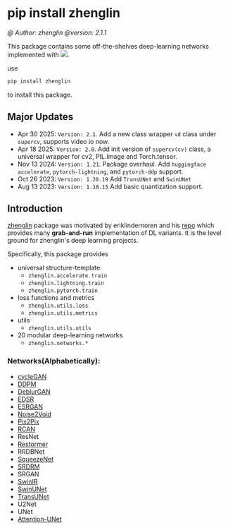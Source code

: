 # pip install zhenglin
*@ Author: zhenglin*
*@version: 2.1.1*

This package contains some off-the-shelves deep-learning networks implemented with [![](https://img.shields.io/badge/Pytorch-ee4c2c?style=flat-square&logo=pytorch&logoColor=white)](https://pytorch.org/).

use
```bash
pip install zhenglin
```

to install this package.

## Major Updates
+ Apr 30 2025: `Version: 2.1`. Add a new class wrapper `vd` class under `supercv`, supports video io now.
+ Apr 18 2025: `Version: 2.0`. Add init version of `supercv(cv)` class, a universal wrapper for cv2, PIL.Image and Torch.tensor.
+ Nov 13 2024: `Version: 1.21`. Package overhaul. Add `huggingface accelerate`, `pytorch-lightning`, and `pytorch-ddp` support.
+ Oct 26 2023: `Version: 1.20.19` Add `TransUNet` and `SwinUNet`
+ Aug 13 2023: `Version: 1.18.15` Add basic quantization support.


## Introduction

[zhenglin](https://pypi.org/project/zhenglin/) package was motivated by eriklindernoren and his [repo](https://github.com/eriklindernoren/PyTorch-GAN) which provides many **grab-and-run** implementation of DL variants. It is the level ground for zhenglin's deep learning projects.

Specifically, this package provides
+ universal structure-template:
    - `zhenglin.accelerate.train`
    - `zhenglin.lightning.train`
    - `zhenglin.pytorch.train`
+ loss functions and metrics
    - `zhenglin.utils.loss`
    - `zhenglin.utils.metrics`
+ utils
    - `zhenglin.utils.utils`
+ 20 modular deep-learning networks
    - `zhenglin.networks.*`

### Networks(Alphabetically):
- [cycleGAN](https://github.com/aitorzip/PyTorch-CycleGAN)
- [DDPM](https://github.com/dome272/Diffusion-Models-pytorch)
- [DeblurGAN](https://github.com/fourson/DeblurGAN-pytorch/tree/master)
- [EDSR](https://github.com/twtygqyy/pytorch-edsr/blob/master/edsr.py)
- [ESRGAN](https://github.com/eriklindernoren/PyTorch-GAN/blob/master/implementations/esrgan/esrgan.py)
- [Noise2Void](https://github.com/JohnYKiyo/Noise2Void/blob/master/02_training_test_Noise2Void.ipynb)
- [Pix2Pix](https://github.com/mrzhu-cool/pix2pix-pytorch)
- [RCAN](https://github.com/yjn870/RCAN-pytorch)
- ResNet
- [Restormer](https://github.com/leftthomas/Restormer)
- RRDBNet
- [SqueezeNet](https://github.com/gsp-27/pytorch_Squeezenet/tree/master)
- [SRDRM](https://github.com/xahidbuffon/SRDRM/tree/master)
- SRGAN
- [SwinIR](https://github.com/JingyunLiang/SwinIR)
- [SwinUNet](https://github.com/HuCaoFighting/Swin-Unet/tree/main)
- [TransUNet](https://github.com/Beckschen/TransUNet)
- U2Net
- UNet
- [Attention-UNet](https://github.com/Andy-zhujunwen/UNET-ZOO/blob/master)
